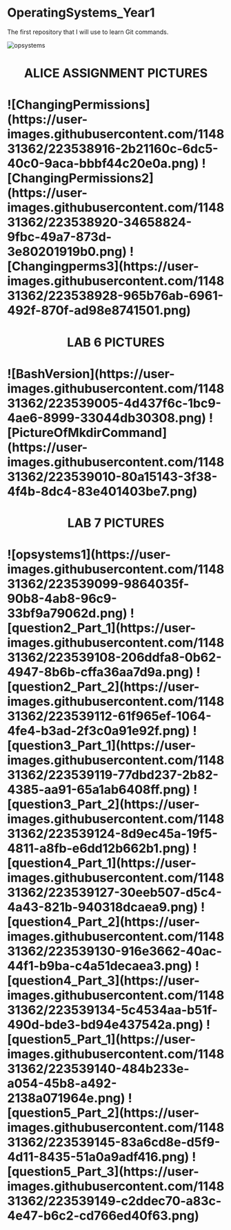 # OperatingSystems_Year1
The first repository that I will use to learn Git commands.

![opsystems](https://user-images.githubusercontent.com/114831362/222747983-1a1e4fe0-9b4b-4081-9a8e-db37ada1464d.png)

<h1><p align ="center">ALICE ASSIGNMENT PICTURES</p><h1>
![ChangingPermissions](https://user-images.githubusercontent.com/114831362/223538916-2b21160c-6dc5-40c0-9aca-bbbf44c20e0a.png)
![ChangingPermissions2](https://user-images.githubusercontent.com/114831362/223538920-34658824-9fbc-49a7-873d-3e80201919b0.png)
![Changingperms3](https://user-images.githubusercontent.com/114831362/223538928-965b76ab-6961-492f-870f-ad98e8741501.png)
  
  
<h1><p align ="center">LAB 6 PICTURES</p><h1>
![BashVersion](https://user-images.githubusercontent.com/114831362/223539005-4d437f6c-1bc9-4ae6-8999-33044db30308.png)
![PictureOfMkdirCommand](https://user-images.githubusercontent.com/114831362/223539010-80a15143-3f38-4f4b-8dc4-83e401403be7.png)

  
<h1><p align ="center">LAB 7 PICTURES</p><h1>
![opsystems1](https://user-images.githubusercontent.com/114831362/223539099-9864035f-90b8-4ab8-96c9-33bf9a79062d.png)
![question2_Part_1](https://user-images.githubusercontent.com/114831362/223539108-206ddfa8-0b62-4947-8b6b-cffa36aa7d9a.png)
![question2_Part_2](https://user-images.githubusercontent.com/114831362/223539112-61f965ef-1064-4fe4-b3ad-2f3c0a91e92f.png)
![question3_Part_1](https://user-images.githubusercontent.com/114831362/223539119-77dbd237-2b82-4385-aa91-65a1ab6408ff.png)
![question3_Part_2](https://user-images.githubusercontent.com/114831362/223539124-8d9ec45a-19f5-4811-a8fb-e6dd12b662b1.png)
![question4_Part_1](https://user-images.githubusercontent.com/114831362/223539127-30eeb507-d5c4-4a43-821b-940318dcaea9.png)
![question4_Part_2](https://user-images.githubusercontent.com/114831362/223539130-916e3662-40ac-44f1-b9ba-c4a51decaea3.png)
![question4_Part_3](https://user-images.githubusercontent.com/114831362/223539134-5c4534aa-b51f-490d-bde3-bd94e437542a.png)
![question5_Part_1](https://user-images.githubusercontent.com/114831362/223539140-484b233e-a054-45b8-a492-2138a071964e.png)
![question5_Part_2](https://user-images.githubusercontent.com/114831362/223539145-83a6cd8e-d5f9-4d11-8435-51a0a9adf416.png)
![question5_Part_3](https://user-images.githubusercontent.com/114831362/223539149-c2ddec70-a83c-4e47-b6c2-cd766ed40f63.png)
